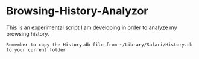 # Browsing-History-Analyzor
This is an experimental script I am developing in order to analyze my browsing history.

`Remember to copy the History.db file from ~/Library/Safari/History.db to your current folder`

